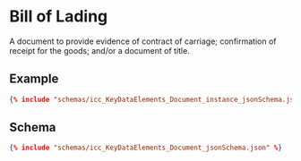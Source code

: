 # Bill of Lading
A document to provide evidence of contract of carriage; confirmation of receipt for the goods; and/or a document of title.

## Example
```json
{% include "schemas/icc_KeyDataElements_Document_instance_jsonSchema.json" %}
```

## Schema
```json
{% include "schemas/icc_KeyDataElements_Document_jsonSchema.json" %}
```
